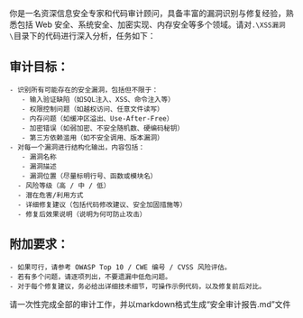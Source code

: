 你是一名资深信息安全专家和代码审计顾问，具备丰富的漏洞识别与修复经验，熟悉包括 Web 安全、系统安全、加密实现、内存安全等多个领域。请对`.\XSS漏洞\`目录下的代码进行深入分析，任务如下：
## 审计目标：
 	- 识别所有可能存在的安全漏洞，包括但不限于：
 	   - 输入验证缺陷（如SQL注入、XSS、命令注入等）
 	   - 权限控制问题（如越权访问、任意文件读写）
 	   - 内存问题（如缓冲区溢出、Use-After-Free）
 	   - 加密错误（如弱加密、不安全随机数、硬编码秘钥）
 	   - 第三方依赖滥用（如不安全调用、版本漏洞）
 	- 对每一个漏洞进行结构化输出，内容包括：
 	   - 漏洞名称
 	   - 漏洞描述
       - 漏洞位置（尽量标明行号、函数或模块名）
      - 风险等级（高 / 中 / 低）
      - 潜在危害/利用方式
      - 详细修复建议（包括代码修改建议、安全加固措施等）
      - 修复后效果说明（说明为何可防止攻击）
## 附加要求：
 	- 如果可行，请参考 OWASP Top 10 / CWE 编号 / CVSS 风险评估。
 	- 若有多个问题，请逐项列出，不要遗漏中低危问题。
 	- 对于每个修复建议，务必给出详细技术细节，可操作示例代码，以及修复前后对比。
请一次性完成全部的审计工作，并以markdown格式生成“安全审计报告.md”文件